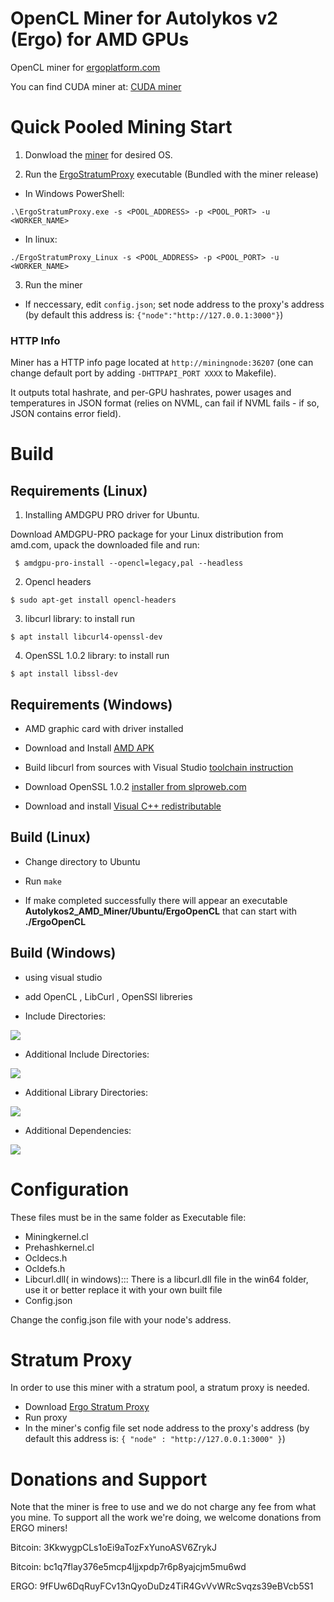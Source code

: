 # OpenCL Miner for Autolykos v2 (Ergo) for AMD GPUs

OpenCL miner for [ergoplatform.com](https://github.com/ergoplatform)

You can find CUDA miner at:  [CUDA miner](https://github.com/mhssamadani/Autolykos2_NV_Miner)

# Quick Pooled Mining Start
1. Donwload the [miner](https://github.com/mhssamadani/Autolykos2_AMD_Miner/releases) for desired OS.

2. Run the [ErgoStratumProxy](https://github.com/mhssamadani/ErgoStratumProxy/releases) executable (Bundled with the miner release)
- In Windows PowerShell:
```
.\ErgoStratumProxy.exe -s <POOL_ADDRESS> -p <POOL_PORT> -u <WORKER_NAME>
```
- In linux:
```
./ErgoStratumProxy_Linux -s <POOL_ADDRESS> -p <POOL_PORT> -u <WORKER_NAME>
```

3. Run the miner 

- If neccessary, edit `config.json`; set node address to the proxy's address (by default this address is: ```{"node":"http://127.0.0.1:3000"}```)
### HTTP Info

Miner has a HTTP info page located at `http://miningnode:36207` (one can change default port by adding `-DHTTPAPI_PORT XXXX` to Makefile).

It outputs total hashrate, and per-GPU hashrates, power usages and temperatures in JSON format (relies on NVML, can fail if NVML fails - if so, JSON contains error field).


# Build

  
 ## Requirements (Linux)
 
  1. Installing AMDGPU PRO driver for Ubuntu.
  
  Download AMDGPU-PRO package for your Linux distribution from amd.com, upack the downloaded file and run: 
  
     $ amdgpu-pro-install --opencl=legacy,pal --headless
  
  2. Opencl headers
  
    $ sudo apt-get install opencl-headers
  
  3. libcurl library: to install run
  
    $ apt install libcurl4-openssl-dev
  
  4. OpenSSL 1.0.2 library: to install run
  
    $ apt install libssl-dev
  
 ## Requirements (Windows)
 
 - AMD graphic card with driver installed
 
 - Download and Install [AMD APK](amd-dev.wpengine.netdna-cdn.com/app-sdk/installers/APPSDKInstaller/3.0.130.135-GA/full/AMD-APP-SDKInstaller-v3.0.130.135-GA-windows-F-x64.exe)
 
 - Build libcurl from sources with Visual Studio [toolchain instruction](https://medium.com/@chuy.max/compile-libcurl-on-windows-with-visual-studio-2017-x64-and-ssl-winssl-cff41ac7971d) 
 
 - Download OpenSSL 1.0.2 [installer from slproweb.com](https://slproweb.com/download/Win64OpenSSL-1_0_2t.exe)
 
 - Download and install [Visual C++ redistributable](https://aka.ms/vs/16/release/vc_redist.x64.exe)
 
 ## Build (Linux)
 
 
- Change directory to Ubuntu
 
- Run `make` 

- If make completed successfully there will appear an executable **Autolykos2_AMD_Miner/Ubuntu/ErgoOpenCL** that can start with **./ErgoOpenCL** 
 
 
## Build (Windows)

- using visual studio

- add OpenCL , LibCurl , OpenSSl libreries

- Include Directories:

![](https://raw.githubusercontent.com/mhssamadani/Autolykos2_AMD_Miner/main/img/includeDir.png)


- Additional Include Directories:

![](https://raw.githubusercontent.com/mhssamadani/Autolykos2_AMD_Miner/main/img/AddInc.png)



- Additional Library Directories:


![](https://raw.githubusercontent.com/mhssamadani/Autolykos2_AMD_Miner/main/img/AddLib.png)



- Additional Dependencies:

![](https://raw.githubusercontent.com/mhssamadani/Autolykos2_AMD_Miner/main/img/AddDep.png)

# Configuration
These files must be in the same folder as Executable file:
  * Miningkernel.cl
  * Prehashkernel.cl
  * Ocldecs.h
  * Ocldefs.h
  * Libcurl.dll( in windows)::: There is a libcurl.dll file in the win64 folder, use it or better replace it with your own built file
  * Config.json
  
 Change the config.json file with your node's address. 
 
 # Stratum Proxy

In order to use this miner with a stratum pool, a stratum proxy is needed.
- Download [Ergo Stratum Proxy](https://github.com/mhssamadani/ErgoStratumProxy)
- Run proxy
- In the miner's config file set node address to the proxy's address
 (by default this address is: ```{ "node" : "http://127.0.0.1:3000" }```)


# Donations and Support
Note that the miner is free to use and we do not charge any fee from what you mine. To support all the work we're doing, we welcome donations from ERGO miners!

Bitcoin: 3KkwygpCLs1oEi9aTozFxYunoASV6ZrykJ

Bitcoin: bc1q7flay376e5mcp4ljjxpdp7r6p8yajcjm5mu6wd

ERGO: 9fFUw6DqRuyFCv13nQyoDuDz4TiR4GvVvWRcSvqzs39eBVcb5S1
